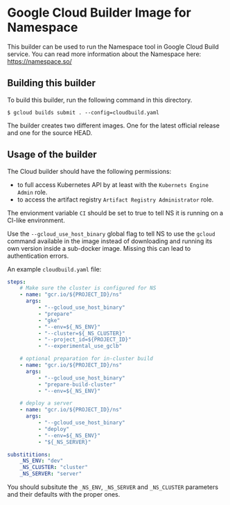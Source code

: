 # Google Cloud Builder Image for Namespace

This builder can be used to run the Namespace tool in Google Cloud Build service.
You can read more information about the Namespace here: https://namespace.so/

## Building this builder

To build this builder, run the following command in this directory.

```shell
$ gcloud builds submit . --config=cloudbuild.yaml
```

The builder creates two different images. One for the latest official release and one for the source HEAD.

## Usage of the builder

The Cloud builder should have the following permissions:

-   to full access Kubernetes API by at least with the `Kubernets Engine Admin` role.
-   to access the artifact registry `Artifact Registry Administrator` role.

The envionment variable `CI` should be set to true to tell NS it is running on a CI-like environment.

Use the `--gcloud_use_host_binary` global flag to tell NS to use the `gcloud` command available in the image
instead of downloading and running its own version inside a sub-docker image. Missing this can lead to authentication errors.

An example `cloudbuild.yaml` file:

```yaml
steps:
    # Make sure the cluster is configured for NS
    - name: "gcr.io/${PROJECT_ID}/ns"
      args:
          - "--gcloud_use_host_binary"
          - "prepare"
          - "gke"
          - "--env=${_NS_ENV}"
          - "--cluster=${_NS_CLUSTER}"
          - "--project_id=${PROJECT_ID}"
          - "--experimental_use_gclb"

    # optional preparation for in-cluster build
    - name: "gcr.io/${PROJECT_ID}/ns"
      args:
          - "--gcloud_use_host_binary"
          - "prepare-build-cluster"
          - "--env=${_NS_ENV}"

    # deploy a server
    - name: "gcr.io/${PROJECT_ID}/ns"
      args:
          - "--gcloud_use_host_binary"
          - "deploy"
          - "--env=${_NS_ENV}"
          - "${_NS_SERVER}"

substititions:
    _NS_ENV: "dev"
    _NS_CLUSTER: "cluster"
    _NS_SERVER: "server"
```

You should subsitute the `_NS_ENV`, `_NS_SERVER` and `_NS_CLUSTER` parameters and their defaults with the proper ones.
